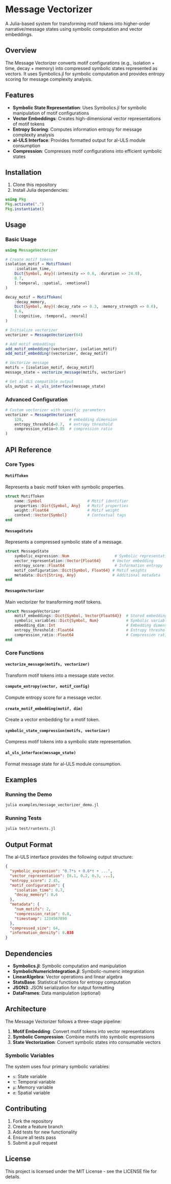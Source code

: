 # Message Vectorizer

A Julia-based system for transforming motif tokens into higher-order narrative/message states using symbolic computation and vector embeddings.

## Overview

The Message Vectorizer converts motif configurations (e.g., isolation + time, decay + memory) into compressed symbolic states represented as vectors. It uses Symbolics.jl for symbolic computation and provides entropy scoring for message complexity analysis.

## Features

- **Symbolic State Representation**: Uses Symbolics.jl for symbolic manipulation of motif configurations
- **Vector Embeddings**: Creates high-dimensional vector representations of motif tokens
- **Entropy Scoring**: Computes information entropy for message complexity analysis
- **al-ULS Interface**: Provides formatted output for al-ULS module consumption
- **Compression**: Compresses motif configurations into efficient symbolic states

## Installation

1. Clone this repository
2. Install Julia dependencies:

```julia
using Pkg
Pkg.activate(".")
Pkg.instantiate()
```

## Usage

### Basic Usage

```julia
using MessageVectorizer

# Create motif tokens
isolation_motif = MotifToken(
    :isolation_time,
    Dict{Symbol, Any}(:intensity => 0.8, :duration => 24.0),
    0.7,
    [:temporal, :spatial, :emotional]
)

decay_motif = MotifToken(
    :decay_memory,
    Dict{Symbol, Any}(:decay_rate => 0.3, :memory_strength => 0.6),
    0.6,
    [:cognitive, :temporal, :neural]
)

# Initialize vectorizer
vectorizer = MessageVectorizer(64)

# Add motif embeddings
add_motif_embedding!(vectorizer, isolation_motif)
add_motif_embedding!(vectorizer, decay_motif)

# Vectorize message
motifs = [isolation_motif, decay_motif]
message_state = vectorize_message(motifs, vectorizer)

# Get al-ULS compatible output
uls_output = al_uls_interface(message_state)
```

### Advanced Configuration

```julia
# Custom vectorizer with specific parameters
vectorizer = MessageVectorizer(
    128,                    # embedding dimension
    entropy_threshold=0.7,  # entropy threshold
    compression_ratio=0.85  # compression ratio
)
```

## API Reference

### Core Types

#### `MotifToken`
Represents a basic motif token with symbolic properties.

```julia
struct MotifToken
    name::Symbol                    # Motif identifier
    properties::Dict{Symbol, Any}   # Motif properties
    weight::Float64                 # Motif weight
    context::Vector{Symbol}         # Contextual tags
end
```

#### `MessageState`
Represents a compressed symbolic state of a message.

```julia
struct MessageState
    symbolic_expression::Num                    # Symbolic representation
    vector_representation::Vector{Float64}     # Vector embedding
    entropy_score::Float64                      # Information entropy
    motif_configuration::Dict{Symbol, Float64} # Motif weights
    metadata::Dict{String, Any}                # Additional metadata
end
```

#### `MessageVectorizer`
Main vectorizer for transforming motif tokens.

```julia
struct MessageVectorizer
    motif_embeddings::Dict{Symbol, Vector{Float64}}  # Stored embeddings
    symbolic_variables::Dict{Symbol, Num}            # Symbolic variables
    embedding_dim::Int                               # Embedding dimension
    entropy_threshold::Float64                       # Entropy threshold
    compression_ratio::Float64                       # Compression ratio
end
```

### Core Functions

#### `vectorize_message(motifs, vectorizer)`
Transform motif tokens into a message state vector.

#### `compute_entropy(vector, motif_config)`
Compute entropy score for a message vector.

#### `create_motif_embedding(motif, dim)`
Create a vector embedding for a motif token.

#### `symbolic_state_compression(motifs, vectorizer)`
Compress motif tokens into a symbolic state representation.

#### `al_uls_interface(message_state)`
Format message state for al-ULS module consumption.

## Examples

### Running the Demo

```bash
julia examples/message_vectorizer_demo.jl
```

### Running Tests

```bash
julia test/runtests.jl
```

## Output Format

The al-ULS interface provides the following output structure:

```json
{
  "symbolic_expression": "0.7*s + 0.6*τ + ...",
  "vector_representation": [0.1, 0.2, 0.3, ...],
  "entropy_score": 2.45,
  "motif_configuration": {
    "isolation_time": 0.7,
    "decay_memory": 0.6
  },
  "metadata": {
    "num_motifs": 2,
    "compression_ratio": 0.8,
    "timestamp": 1234567890
  },
  "compressed_size": 64,
  "information_density": 0.038
}
```

## Dependencies

- **Symbolics.jl**: Symbolic computation and manipulation
- **SymbolicNumericIntegration.jl**: Symbolic-numeric integration
- **LinearAlgebra**: Vector operations and linear algebra
- **StatsBase**: Statistical functions for entropy computation
- **JSON3**: JSON serialization for output formatting
- **DataFrames**: Data manipulation (optional)

## Architecture

The Message Vectorizer follows a three-stage pipeline:

1. **Motif Embedding**: Convert motif tokens into vector representations
2. **Symbolic Compression**: Combine motifs into symbolic expressions
3. **State Vectorization**: Convert symbolic states into consumable vectors

### Symbolic Variables

The system uses four primary symbolic variables:
- `s`: State variable
- `τ`: Temporal variable  
- `μ`: Memory variable
- `σ`: Spatial variable

## Contributing

1. Fork the repository
2. Create a feature branch
3. Add tests for new functionality
4. Ensure all tests pass
5. Submit a pull request

## License

This project is licensed under the MIT License - see the LICENSE file for details.
